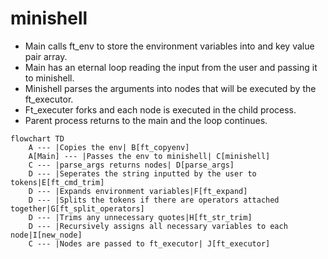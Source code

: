 # minishell

- Main calls ft_env to store the environment variables into and key value pair array.
- Main has an eternal loop reading the input from the user and passing it to minishell.
- Minishell parses the arguments into nodes that will be executed by the ft_executor.
- Ft_executer forks and each node is executed in the child process.
- Parent process returns to the main and the loop continues.


```mermaid
flowchart TD
    A --- |Copies the env| B[ft_copyenv]
    A[Main] --- |Passes the env to minishell| C[minishell]
    C --- |parse_args returns nodes| D[parse_args]
    D --- |Seperates the string inputted by the user to tokens|E[ft_cmd_trim]
    D --- |Expands environment variables|F[ft_expand]
    D --- |Splits the tokens if there are operators attached together|G[ft_split_operators]
    D --- |Trims any unnecessary quotes|H[ft_str_trim]
    D --- |Recursively assigns all necessary variables to each node|I[new_node]
    C --- |Nodes are passed to ft_executor| J[ft_executor]
```
